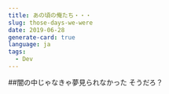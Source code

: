 ```yaml
---
title: あの頃の俺たち・・・
slug: those-days-we-were
date: 2019-06-28
generate-card: true
language: ja
tags:
  - Dev
---
```


##闇の中じゃなきゃ夢見られなかった
そうだろ？
